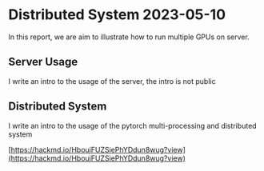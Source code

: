 # Distributed System 2023-05-10

In this report, we are aim to illustrate how to run multiple GPUs on server.

## Server Usage

I write an intro to the usage of the server, the intro is not public

## Distributed System 

I write an intro to the usage of the pytorch multi-processing and distributed system

[https://hackmd.io/HboujFUZSiePhYDdun8wug?view](https://hackmd.io/HboujFUZSiePhYDdun8wug?view)